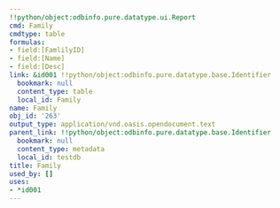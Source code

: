 ```yaml
---
!!python/object:odbinfo.pure.datatype.ui.Report
cmd: Family
cmdtype: table
formulas:
- field:[FamlilyID]
- field:[Name]
- field:[Desc]
link: &id001 !!python/object:odbinfo.pure.datatype.base.Identifier
  bookmark: null
  content_type: table
  local_id: Family
name: Family
obj_id: '263'
output_type: application/vnd.oasis.opendocument.text
parent_link: !!python/object:odbinfo.pure.datatype.base.Identifier
  bookmark: null
  content_type: metadata
  local_id: testdb
title: Family
used_by: []
uses:
- *id001
---
```


